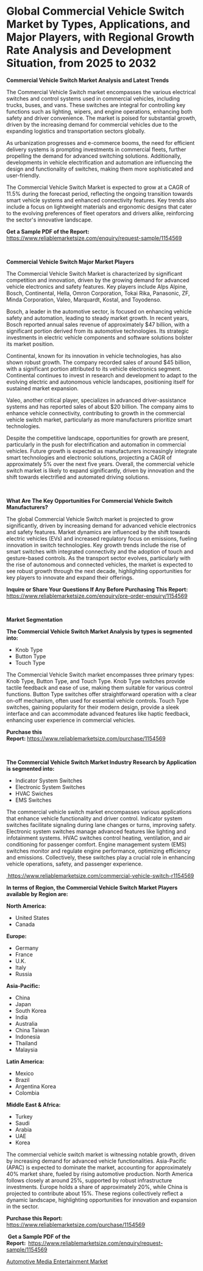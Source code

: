 <p><h1>Global Commercial Vehicle Switch Market by Types, Applications, and Major Players, with Regional Growth Rate Analysis and Development Situation, from 2025 to 2032</h1></p><p><strong>Commercial Vehicle Switch Market Analysis and Latest Trends</strong></p>
<p><p>The Commercial Vehicle Switch market encompasses the various electrical switches and control systems used in commercial vehicles, including trucks, buses, and vans. These switches are integral for controlling key functions such as lighting, wipers, and engine operations, enhancing both safety and driver convenience. The market is poised for substantial growth, driven by the increasing demand for commercial vehicles due to the expanding logistics and transportation sectors globally. </p><p>As urbanization progresses and e-commerce booms, the need for efficient delivery systems is prompting investments in commercial fleets, further propelling the demand for advanced switching solutions. Additionally, developments in vehicle electrification and automation are influencing the design and functionality of switches, making them more sophisticated and user-friendly. </p><p>The Commercial Vehicle Switch Market is expected to grow at a CAGR of 11.5% during the forecast period, reflecting the ongoing transition towards smart vehicle systems and enhanced connectivity features. Key trends also include a focus on lightweight materials and ergonomic designs that cater to the evolving preferences of fleet operators and drivers alike, reinforcing the sector's innovative landscape.</p></p>
<p><strong>Get a Sample PDF of the Report:&nbsp;</strong> <a href="https://www.reliablemarketsize.com/enquiry/request-sample/1154569?utm_campaign=1103&utm_medium=2&utm_source=Github&utm_content=ia&utm_term=31032025&utm_id=commercial-vehicle-switch">https://www.reliablemarketsize.com/enquiry/request-sample/1154569</a></p>
<p>&nbsp;</p>
<p><strong>Commercial Vehicle Switch Major Market Players</strong></p>
<p><p>The Commercial Vehicle Switch Market is characterized by significant competition and innovation, driven by the growing demand for advanced vehicle electronics and safety features. Key players include Alps Alpine, Bosch, Continental, Hella, Omron Corporation, Tokai Rika, Panasonic, ZF, Minda Corporation, Valeo, Marquardt, Kostal, and Toyodenso.</p><p>Bosch, a leader in the automotive sector, is focused on enhancing vehicle safety and automation, leading to steady market growth. In recent years, Bosch reported annual sales revenue of approximately $47 billion, with a significant portion derived from its automotive technologies. Its strategic investments in electric vehicle components and software solutions bolster its market position.</p><p>Continental, known for its innovation in vehicle technologies, has also shown robust growth. The company recorded sales of around $45 billion, with a significant portion attributed to its vehicle electronics segment. Continental continues to invest in research and development to adapt to the evolving electric and autonomous vehicle landscapes, positioning itself for sustained market expansion.</p><p>Valeo, another critical player, specializes in advanced driver-assistance systems and has reported sales of about $20 billion. The company aims to enhance vehicle connectivity, contributing to growth in the commercial vehicle switch market, particularly as more manufacturers prioritize smart technologies.</p><p>Despite the competitive landscape, opportunities for growth are present, particularly in the push for electrification and automation in commercial vehicles. Future growth is expected as manufacturers increasingly integrate smart technologies and electronic solutions, projecting a CAGR of approximately 5% over the next five years. Overall, the commercial vehicle switch market is likely to expand significantly, driven by innovation and the shift towards electrified and automated driving solutions.</p></p>
<p>&nbsp;</p>
<p><strong>What Are The Key Opportunities For Commercial Vehicle Switch Manufacturers?</strong></p>
<p><p>The global Commercial Vehicle Switch market is projected to grow significantly, driven by increasing demand for advanced vehicle electronics and safety features. Market dynamics are influenced by the shift towards electric vehicles (EVs) and increased regulatory focus on emissions, fueling innovation in switch technologies. Key growth trends include the rise of smart switches with integrated connectivity and the adoption of touch and gesture-based controls. As the transport sector evolves, particularly with the rise of autonomous and connected vehicles, the market is expected to see robust growth through the next decade, highlighting opportunities for key players to innovate and expand their offerings.</p></p>
<p><strong>Inquire or Share Your Questions If Any Before Purchasing This Report:</strong> <a href="https://www.reliablemarketsize.com/enquiry/pre-order-enquiry/1154569?utm_campaign=1103&utm_medium=2&utm_source=Github&utm_content=ia&utm_term=31032025&utm_id=commercial-vehicle-switch">https://www.reliablemarketsize.com/enquiry/pre-order-enquiry/1154569</a></p>
<p>&nbsp;</p>
<p><strong>Market Segmentation</strong></p>
<p><strong>The Commercial Vehicle Switch Market Analysis by types is segmented into:</strong></p>
<p><ul><li>Knob Type</li><li>Button Type</li><li>Touch Type</li></ul></p>
<p><p>The Commercial Vehicle Switch market encompasses three primary types: Knob Type, Button Type, and Touch Type. Knob Type switches provide tactile feedback and ease of use, making them suitable for various control functions. Button Type switches offer straightforward operation with a clear on-off mechanism, often used for essential vehicle controls. Touch Type switches, gaining popularity for their modern design, provide a sleek interface and can accommodate advanced features like haptic feedback, enhancing user experience in commercial vehicles.</p></p>
<p><strong>Purchase this Report:&nbsp;</strong><a href="https://www.reliablemarketsize.com/purchase/1154569?utm_campaign=1103&utm_medium=2&utm_source=Github&utm_content=ia&utm_term=31032025&utm_id=commercial-vehicle-switch">https://www.reliablemarketsize.com/purchase/1154569</a></p>
<p>&nbsp;</p>
<p><strong>The Commercial Vehicle Switch Market Industry Research by Application is segmented into:</strong></p>
<p><ul><li>Indicator System Switches</li><li>Electronic System Switches</li><li>HVAC Swiches</li><li>EMS Switches</li></ul></p>
<p><p>The commercial vehicle switch market encompasses various applications that enhance vehicle functionality and driver control. Indicator system switches facilitate signaling during lane changes or turns, improving safety. Electronic system switches manage advanced features like lighting and infotainment systems. HVAC switches control heating, ventilation, and air conditioning for passenger comfort. Engine management system (EMS) switches monitor and regulate engine performance, optimizing efficiency and emissions. Collectively, these switches play a crucial role in enhancing vehicle operations, safety, and passenger experience.</p></p>
<p><a href="https://www.reliablemarketsize.com/commercial-vehicle-switch-r1154569?utm_campaign=1103&utm_medium=2&utm_source=Github&utm_content=ia&utm_term=31032025&utm_id=commercial-vehicle-switch">&nbsp;https://www.reliablemarketsize.com/commercial-vehicle-switch-r1154569</a></p>
<p><strong>In terms of Region, the Commercial Vehicle Switch Market Players available by Region are:</strong></p>
<p>
    <p> <strong> North America: </strong>
        <ul>
            <li>United States</li>
            <li>Canada</li>
        </ul>
        </p> 
    <p> <strong> Europe: </strong>
        <ul>
            <li>Germany</li>
            <li>France</li>
            <li>U.K.</li>
            <li>Italy</li>
            <li>Russia</li>
        </ul>
        </p> 
    <p> <strong> Asia-Pacific: </strong>
        <ul>
            <li>China</li>
            <li>Japan</li>
            <li>South Korea</li>
            <li>India</li>
            <li>Australia</li>
            <li>China Taiwan</li>
            <li>Indonesia</li>
            <li>Thailand</li>
            <li>Malaysia</li>
        </ul>
        </p> 
    <p> <strong> Latin America: </strong>
        <ul>
            <li>Mexico</li>
            <li>Brazil</li>
            <li>Argentina Korea</li>
            <li>Colombia</li>
        </ul>
        </p> 
    <p> <strong> Middle East & Africa: </strong>
        <ul>
            <li>Turkey</li>
            <li>Saudi</li>
            <li>Arabia</li>
            <li>UAE</li>
            <li>Korea</li>
        </ul>
    </p>
    </p>
<p><p>The commercial vehicle switch market is witnessing notable growth, driven by increasing demand for advanced vehicle functionalities. Asia-Pacific (APAC) is expected to dominate the market, accounting for approximately 40% market share, fueled by rising automotive production. North America follows closely at around 25%, supported by robust infrastructure investments. Europe holds a share of approximately 20%, while China is projected to contribute about 15%. These regions collectively reflect a dynamic landscape, highlighting opportunities for innovation and expansion in the sector.</p></p>
<p><strong>Purchase this Report: </strong><a href="https://www.reliablemarketsize.com/purchase/1154569?utm_campaign=1103&utm_medium=2&utm_source=Github&utm_content=ia&utm_term=31032025&utm_id=commercial-vehicle-switch">https://www.reliablemarketsize.com/purchase/1154569</a></p>
<p>&nbsp;<strong>Get a Sample PDF of the Report:&nbsp;&nbsp;</strong><a href="https://www.reliablemarketsize.com/enquiry/request-sample/1154569?utm_campaign=1103&utm_medium=2&utm_source=Github&utm_content=ia&utm_term=31032025&utm_id=commercial-vehicle-switch">https://www.reliablemarketsize.com/enquiry/request-sample/1154569</a></p>
<p><strong></strong></p>
<p><p><a href="https://github.com/gdfhhhj/Market-Research-Report-List-7/blob/main/automotive-media-entertainment-market.md?utm_campaign=1103&utm_medium=2&utm_source=Github&utm_content=ia&utm_term=31032025&utm_id=commercial-vehicle-switch">Automotive Media Entertainment Market</a></p></p>